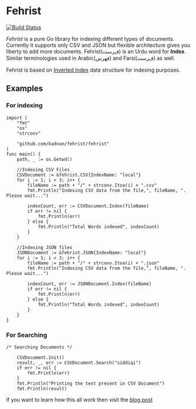 # Fehrist
[![Build Status](https://api.travis-ci.org/kadnan/fehrist.svg)](https://travis-ci.org/kadnan/fehrist)

_Fehrist_ is a pure Go library for indexing different types of documents. Currently it supports only CSV and JSON but flexible architecture gives you liberty to add more documents. Fehrist(فہرست) is an Urdu word for **Index**. Similar terminologies used in Arabic(فھرس) and Farsi(فہرست) as well.

Fehrist is based on [Inverted Index](https://en.wikipedia.org/wiki/Inverted_index) data structure for indexing purposes.

## Examples
### For indexing
```
import (
	"fmt"
	"os"
	"strconv"

	"github.com/kadnan/fehrist/fehrist"
)
func main() {
	path, _ := os.Getwd()
    
    //Indexing CSV Files
    CSVDocument := &fehrist.CSV{IndexName: "local"}
	for i := 1; i < 3; i++ {
		fileName := path + "/" + strconv.Itoa(i) + ".csv"
		fmt.Println("Indexing CSV data from the file,", fileName, ". Please wait...")

		indexCount, err := CSVDocument.Index(fileName)
		if err != nil {
			fmt.Println(err)
		} else {
			fmt.Println("Total Words indexed", indexCount)
		}
	}

    //Indexing JSON files
	JSONDocument := &fehrist.JSON{IndexName: "local"}
	for i := 1; i < 3; i++ {
		fileName := path + "/" + strconv.Itoa(i) + ".json"
		fmt.Println("Indexing CSV data from the file,", fileName, ". Please wait...")

		indexCount, err := JSONDocument.Index(fileName)
		if err != nil {
			fmt.Println(err)
		} else {
			fmt.Println("Total Words indexed", indexCount)
		}
	}
}
```

### For Searching
```
/* Searching Documents */

	CSVDocument.Init()
	result, _, err := CSVDocument.Search("siddiqi")
	if err != nil {
		fmt.Println(err)
	}
	fmt.Println("Printing the text present in CSV Document")
	fmt.Println(result)
```
If you want to learn how this all work then visit the [blog post](http://blog.adnansiddiqi.me/fehrist-document-indexing-library-in-go/)
